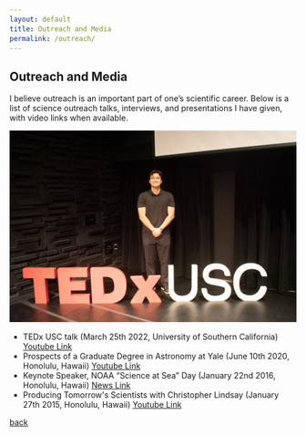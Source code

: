 ```yaml
---
layout: default
title: Outreach and Media
permalink: /outreach/
---
```


## Outreach and Media

I believe outreach is an important part of one’s scientific career. Below is a list of science outreach talks, interviews, and presentations I have given, with video links when available. 

<!-- <img class='dog_image' src="./assets/img/Tedx.jpg" alt="Picture with my Dogs."/> -->
![Ted-ex](/assets/img/Tedx.JPG)
<ul>

<li>TEDx USC talk (March 25th 2022, University of Southern California) <a href="{{ site.tedx }}"> Youtube Link </a></li>

<li>Prospects of a Graduate Degree in Astronomy at Yale (June 10th 2020, Honolulu, Hawaii) <a href="youtube.com/watch?v=8O6VvywkMSc"> Youtube Link </a></li>

<li>Keynote Speaker, NOAA “Science at Sea” Day (January 22nd 2016, Honolulu, Hawaii) <a href="https://www.fisheries.noaa.gov/feature-story/science-sea-event-honors-civilian-science-conducted-noaa-fisheries-ships"> News Link </a></li>

<li>Producing Tomorrow's Scientists with Christopher Lindsay (January 27th 2015, Honolulu, Hawaii) <a href="https://www.youtube.com/watch?v=CFNO3gr0aSk"> Youtube Link </a></li>



</ul>


[back](../)
